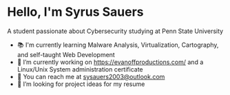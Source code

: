 # Hello, I'm Syrus Sauers
A student passionate about Cybersecurity studying at Penn State University
* 📚 I'm currently learning Malware Analysis, Virtualization, Cartography, and self-taught Web Development
* 🔭 I’m currently working on https://evanoffproductions.com/ and a Linux/Unix System administration certificate
* 📨 You can reach me at sysauers2003@outlook.com
* 🤔 I’m looking for project ideas for my resume





